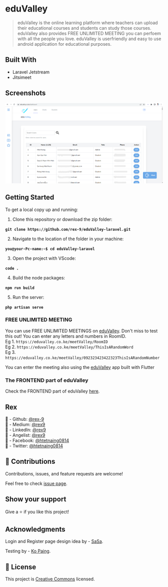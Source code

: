 # eduValley

> eduValley is the online learning platform where teachers can upload their educational courses and students can study those courses.
> eduValley also provides FREE UNLIMITED MEETING you can perfoem with all the people you love.
> eduValley is userfriendly and easy to use android application for educational purposes.

## Built With

- Laravel Jetstream
- Jitsimeet

## Screenshots

![LaraValley](./public/assets/LaraValley-Cencored.png)

## Getting Started

To get a local copy up and running:

1. Clone this repository or download the zip folder:

**`git clone https://github.com/rex-9/eduValley-laravel.git`**

2. Navigate to the location of the folder in your machine:

**`you@your-Pc-name:~$ cd eduValley-laravel`**

3. Open the project with VScode:

**`code .`**

4. Build the node packages:

**`npm run build`**

5. Run the server:

**`php artisan serve`**

### FREE UNLIMITED MEETING

You can use FREE UNLIMITED MEETINGS on [eduValley](https://eduvalley.co.ke/meetValley/eduValley). Don't miss to test this out!
You can enter any letters and numbers in RoomID. <br>
Eg 1. `https://eduvalley.co.ke/meetValley/RoomID` <br>
Eg 2. `https://eduvalley.co.ke/meetValley/ThisIsARandomWord` <br>
Eg 3. `https://eduvalley.co.ke/meetValley/092323423422323ThisIsARandomNumber`

You can enter the meeting also using the [eduValley](https://play.google.com/store/apps/details?id=com.eduValley.flutterValley) app built with Flutter

### The FRONTEND part of eduValley

Check the FRONTEND part of eduValley [here](https://github.com/rex-9/eduValley-flutter).

## Rex

👤 - Github: [@rex-9](https://github.com/rex-9/)<br>
👤 - Medium: [@rex9](https://medium.com/@rex9/)<br>
👤 - LinkedIn: [@rex9](https://www.linkedin.com/in/rex9/)<br>
👤 - Angelist: [@rex9](https://angel.co/u/rex9)<br>
👤 - Facebook: [@htetnaing0814](https://www.facebook.com/htetnaing0814)<br>
👤 - Twitter: [@htetnaing0814](https://www.twitter.com/htetnaing0814)<br>

## 🤝 Contributions

Contributions, issues, and feature requests are welcome!

Feel free to check [issue page](https://github.com/rex-9/eduValley-laravel/issues).

## Show your support

Give a ⭐️ if you like this project!

## Acknowledgments

Login and Register page design idea by - [SaSa](https://github.com/aghtetnyein/).

Testing by - [Ko Paing](https://github.com/painghtetaung/).

## 📝 License

This project is [Creative Commons](https://creativecommons.org/licenses/by-nc/4.0/) licensed.
